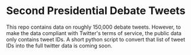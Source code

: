 # Second Presidential Debate Tweets

This repo contains data on roughly 150,000 debate tweets. However, to make the data compliant with Twitter's terms of service, the public data only contains tweet IDs. A short python script to convert that list of tweet IDs into the full twitter data is coming soon.
